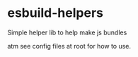 # esbuild-helpers

Simple helper lib to help make js bundles

atm see config files at root for how to use.


